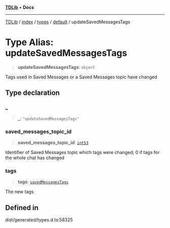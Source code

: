[**TDLib**](../../../../../../README.md) • **Docs**

***

[TDLib](../../../../../../modules.md) / [index](../../../../../README.md) / [types](../../../README.md) / [default](../README.md) / updateSavedMessagesTags

# Type Alias: updateSavedMessagesTags

> **updateSavedMessagesTags**: `object`

Tags used in Saved Messages or a Saved Messages topic have changed

## Type declaration

### \_

> **\_**: `"updateSavedMessagesTags"`

### saved\_messages\_topic\_id

> **saved\_messages\_topic\_id**: [`int53`](int53.md)

Identifier of Saved Messages topic which tags were changed; 0 if tags for the whole chat has changed

### tags

> **tags**: [`savedMessagesTags`](savedMessagesTags.md)

The new tags

## Defined in

dist/generated/types.d.ts:58325
